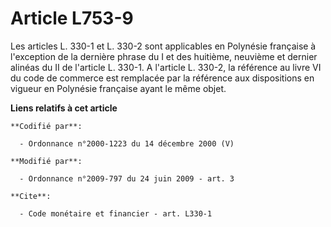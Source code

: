 # Article L753-9

Les articles L. 330-1 et L. 330-2 sont applicables en Polynésie française à l'exception de la dernière phrase du I et des
huitième, neuvième et dernier alinéas du II de l'article L. 330-1. A l'article L. 330-2, la référence au livre VI du code de
commerce est remplacée par la référence aux dispositions en vigueur en Polynésie française ayant le même objet.

**Liens relatifs à cet article**

	**Codifié par**:

	  - Ordonnance n°2000-1223 du 14 décembre 2000 (V)

	**Modifié par**:

	  - Ordonnance n°2009-797 du 24 juin 2009 - art. 3

	**Cite**:

	  - Code monétaire et financier - art. L330-1
